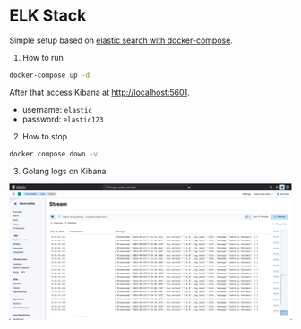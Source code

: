 # ELK Stack

Simple setup based on [elastic search with docker-compose](https://www.elastic.co/guide/en/elasticsearch/reference/current/docker.html#docker-compose-file).

1. How to run

```bash
docker-compose up -d
```

After that access Kibana at [http://localhost:5601](http://localhost:5601).

- username: `elastic`
- password: `elastic123`

2. How to stop

```bash
docker compose down -v
```

3. Golang logs on Kibana

![Logs](./assets/logs.png)